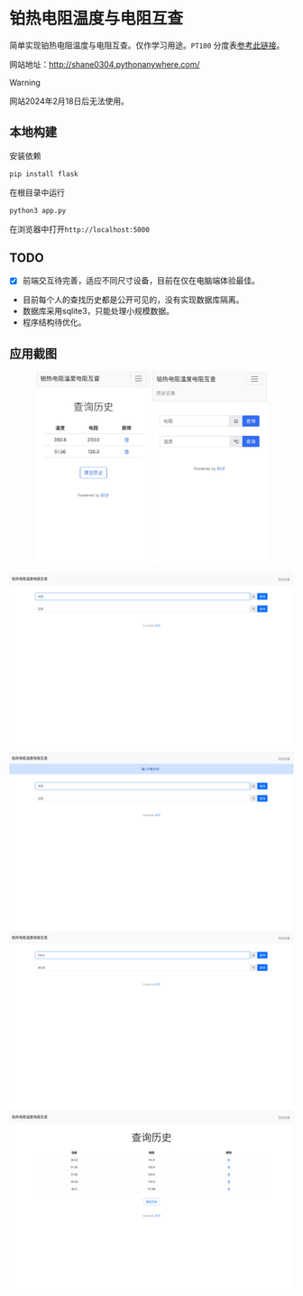 # 铂热电阻温度与电阻互查

简单实现铂热电阻温度与电阻互查。仅作学习用途。`PT100` 分度表[参考此链接](https://file.yizimg.com/175986/200748132954625201334.pdf)。

网站地址：http://shane0304.pythonanywhere.com/

> [!WARNING]
> 网站2024年2月18日后无法使用。

## 本地构建

安装依赖
```bash
pip install flask
```
在根目录中运行
```bash
python3 app.py
```
在浏览器中打开`http://localhost:5000`

## TODO
- [x] 前端交互待完善，适应不同尺寸设备，目前在仅在电脑端体验最佳。
- 目前每个人的查找历史都是公开可见的，没有实现数据库隔离。
- 数据库采用sqlite3，只能处理小规模数据。
- 程序结构待优化。

## 应用截图
<div style="display:inline-block" align=center>
  <img src="./asserts/5.jpg" alt="image1" width="40%">
  <img src="./asserts/6.jpg" alt="image2" width="40%">
</div>

![1](./asserts/1.png)
![2](./asserts/2.png)
![3](./asserts/3.png)
![4](./asserts/4.png)
